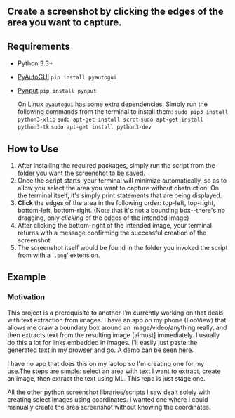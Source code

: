 ## Create a screenshot by clicking the edges of the area you want to capture.

## Requirements
  - Python 3.3+
  - [PyAutoGUI](https://pyautogui.readthedocs.io/en/latest/index.html)    ```pip install pyautogui```
  - [Pynput](https://pynput.readthedocs.io/en/latest/#)     ```pip install pynput```
  
    On Linux ```pyautogui``` has some extra dependencies. Simply run the following commands from the terminal to install them:
    ```sudo pip3 install python3-xlib```
    ```sudo apt-get install scrot```
    ```sudo apt-get install python3-tk```
    ```sudo apt-get install python3-dev``` 
  
## How to Use
  1. After installing the required packages, simply run the script from the folder you want the screenshot to be saved.
  2. Once the script starts, your terminal will minimize automatically, so as to allow you select the area you want to capture without obstruction. On the terminal itself, it's simply print statements that are being displayed.
  3. **Click** the edges of the area in the following order: top-left, top-right, bottom-left, bottom-right. (Note that it's not a bounding box--there's no dragging, only _clicking_ of the edges of the intended image)
  4. After clicking the bottom-right of the intended image, your terminal returns with a message confirming the successful creation of the screenshot.
  5. The screenshot itself would be found in the folder you invoked the script from with a '```.png```' extension.

## Example

  
  
### Motivation
This project is a prerequisite to another I'm currently working on that deals with text extraction from images. I have an app on my phone (FooView) that allows me draw a boundary box around an image/video/anything really, and then extracts text from the resulting image [almost] immediately. I usually do this a lot for links embedded in images. I'll easily just paste the generated text in my browser and go. A demo can be seen [here](https://twitter.com/_Olums/status/1066411959950692353).

I have no app that does this on my laptop so I'm creating one for my use.The steps are simple: select an area with text I want to extract, create an image, then extract the text using ML. This repo is just stage one.

All the other python screenshot libraries/scripts I saw dealt solely with creating select images using coordinates. I wanted one where I could manually create the area screenshot without knowing the coordinates. 



